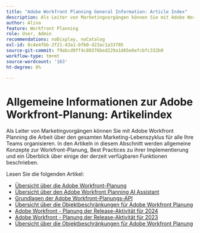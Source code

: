 ```yaml
---
title: "Adobe Workfront Planning General Information: Article Index"
description: Als Leiter von Marketingvorgängen können Sie mit Adobe Workfront Planning die Arbeit über den gesamten Marketing-Lebenszyklus für alle Ihre Teams organisieren. In den Artikeln in diesem Abschnitt werden allgemeine Konzepte zur Workfront-Planung, Best Practices zu ihrer Implementierung und ein Überblick über einige der derzeit verfügbaren Funktionen beschrieben.
author: Alina
feature: Workfront Planning
role: User, Admin
recommendations: noDisplay, noCatalog
exl-id: 8c4e4fbb-2f21-43a1-bfb0-d23ac1a33705
source-git-commit: f9abcd9ff4c80376bed229a1d65e0efcbfc332b0
workflow-type: tm+mt
source-wordcount: '163'
ht-degree: 0%

---
```




# Allgemeine Informationen zur Adobe Workfront-Planung: Artikelindex

Als Leiter von Marketingvorgängen können Sie mit Adobe Workfront Planning die Arbeit über den gesamten Marketing-Lebenszyklus für alle Ihre Teams organisieren. In den Artikeln in diesem Abschnitt werden allgemeine Konzepte zur Workfront-Planung, Best Practices zu ihrer Implementierung und ein Überblick über einige der derzeit verfügbaren Funktionen beschrieben.

Lesen Sie die folgenden Artikel:

* [Übersicht über die Adobe Workfront-Planung](/help/quicksilver/planning/general/planning-overview.md)
* [Übersicht über den Adobe Workfront Planning AI Assistant](/help/quicksilver/planning/general/planning-ai-assistant-overview.md)
* [Grundlagen der Adobe Workfront-Planungs-API](/help/quicksilver/planning/general/planning-api-basics.md)
* [Übersicht über die Objektbeschränkungen für Adobe Workfront Planung](/help/quicksilver/planning/general/limitations-overview.md)
* [Adobe Workfront - Planung der Release-Aktivität für 2024](/help/quicksilver/planning/general/release-activity.md)
* [Adobe Workfront - Planung der Release-Aktivität für 2023](/help/quicksilver/planning/general/release-activity-archives-2023.md)
* [Übersicht über die Objektbeschränkungen für Adobe Workfront Planung](/help/quicksilver/planning/general/limitations-overview.md)



